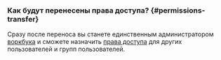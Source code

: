 ### Как будут перенесены права доступа? {#permissions-transfer}

Сразу после переноса вы станете единственным администратором [воркбука](../../datalens/workbooks-collections/index.md) и сможете назначить [права доступа](../../datalens/workbooks-collections/security.md) для других пользователей и групп пользователей.